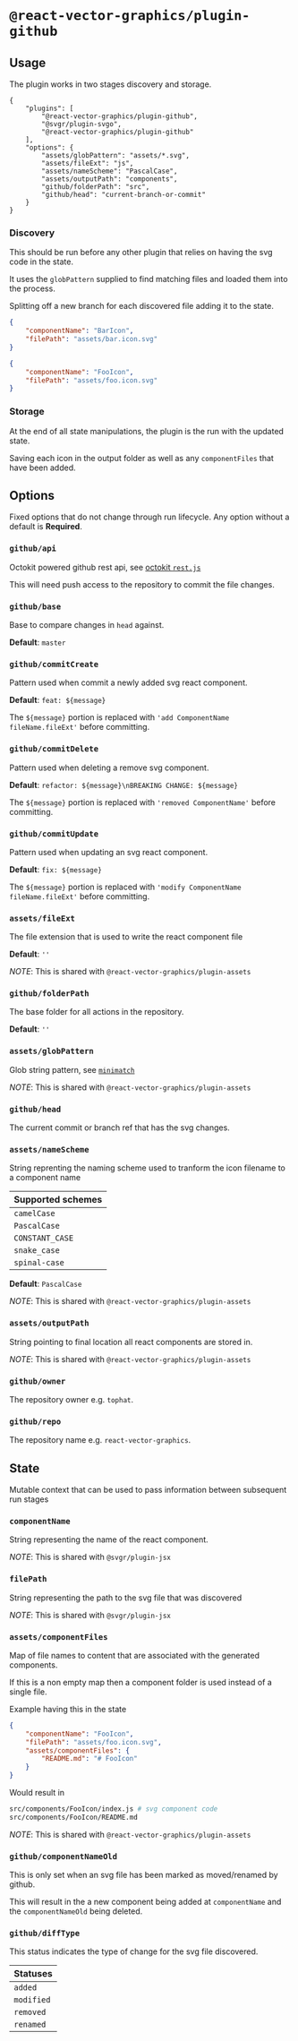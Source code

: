 # `@react-vector-graphics/plugin-github`

## Usage

The plugin works in two stages discovery and storage.

```jsonc
{
    "plugins": [
        "@react-vector-graphics/plugin-github",
        "@svgr/plugin-svgo",
        "@react-vector-graphics/plugin-github"
    ],
    "options": {
        "assets/globPattern": "assets/*.svg",
        "assets/fileExt": "js",
        "assets/nameScheme": "PascalCase",
        "assets/outputPath": "components",
        "github/folderPath": "src",
        "github/head": "current-branch-or-commit"
    }
}
```

### Discovery

This should be run before any other plugin that relies on having the svg code in the state.

It uses the `globPattern` supplied to find matching files and loaded them into the process.

Splitting off a new branch for each discovered file adding it to the state.

```json
{
    "componentName": "BarIcon",
    "filePath": "assets/bar.icon.svg"
}
```

```json
{
    "componentName": "FooIcon",
    "filePath": "assets/foo.icon.svg"
}
```

### Storage

At the end of all state manipulations, the plugin is the run with the updated state.

Saving each icon in the output folder as well as any `componentFiles` that have been added.

## Options

Fixed options that do not change through run lifecycle. Any option without a default is **Required**.

### `github/api`

Octokit powered github rest api, see [octokit `rest.js`](https://www.npmjs.com/package/@octokit/rest)

This will need push access to the repository to commit the file changes.

### `github/base`

Base to compare changes in `head` against.

**Default**: `master`

### `github/commitCreate`

Pattern used when commit a newly added svg react component.

**Default**: `feat: ${message}`

The `${message}` portion is replaced with `'add ComponentName fileName.fileExt'` before committing.

### `github/commitDelete`

Pattern used when deleting a remove svg component.

**Default**: `refactor: ${message}\nBREAKING CHANGE: ${message}`

The `${message}` portion is replaced with `'removed ComponentName'` before committing.

### `github/commitUpdate`

Pattern used when updating an svg react component.

**Default**: `fix: ${message}`

The `${message}` portion is replaced with `'modify ComponentName fileName.fileExt'` before committing.

### `assets/fileExt`

The file extension that is used to write the react component file

**Default**: `''`

_NOTE_: This is shared with `@react-vector-graphics/plugin-assets`

### `github/folderPath`

The base folder for all actions in the repository.

**Default**: `''`

### `assets/globPattern`

Glob string pattern, see [`minimatch`](https://www.npmjs.com/package/minimatch)

_NOTE_: This is shared with `@react-vector-graphics/plugin-assets`

### `github/head`

The current commit or branch ref that has the svg changes.

### `assets/nameScheme`

String reprenting the naming scheme used to tranform the icon filename to a component name

| Supported schemes |
| ----------------- |
| `camelCase`       |
| `PascalCase`      |
| `CONSTANT_CASE`   |
| `snake_case`      |
| `spinal-case`     |

**Default**: `PascalCase`

_NOTE_: This is shared with `@react-vector-graphics/plugin-assets`

### `assets/outputPath`

String pointing to final location all react components are stored in.

_NOTE_: This is shared with `@react-vector-graphics/plugin-assets`

### `github/owner`

The repository owner e.g. `tophat`.

### `github/repo`

The repository name e.g. `react-vector-graphics`.

## State

Mutable context that can be used to pass information between subsequent run stages

### `componentName`

String representing the name of the react component.

_NOTE_: This is shared with `@svgr/plugin-jsx`

### `filePath`

String representing the path to the svg file that was discovered

_NOTE_: This is shared with `@svgr/plugin-jsx`

### `assets/componentFiles`

Map of file names to content that are associated with the generated components.

If this is a non empty map then a component folder is used instead of a single file.

Example having this in the state

```json
{
    "componentName": "FooIcon",
    "filePath": "assets/foo.icon.svg",
    "assets/componentFiles": {
        "README.md": "# FooIcon"
    }
}
```

Would result in

```sh
src/components/FooIcon/index.js # svg component code
src/components/FooIcon/README.md
```

_NOTE_: This is shared with `@react-vector-graphics/plugin-assets`

### `github/componentNameOld`

This is only set when an svg file has been marked as moved/renamed by github.

This will result in the a new component being added at `componentName` and the `componentNameOld` being deleted.

### `github/diffType`

This status indicates the type of change for the svg file discovered.

| Statuses   |
| ---------- |
| `added`    |
| `modified` |
| `removed`  |
| `renamed`  |
